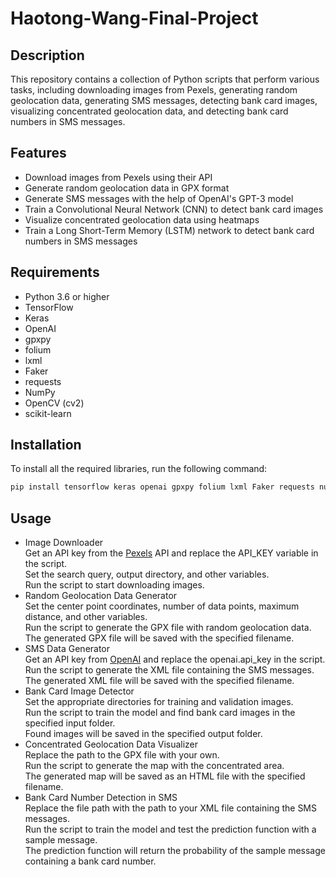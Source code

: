 # Haotong-Wang-Final-Project 
## Description  
This repository contains a collection of Python scripts that perform various tasks, including downloading images from Pexels, generating random geolocation data, generating SMS messages, detecting bank card images, visualizing concentrated geolocation data, and detecting bank card numbers in SMS messages.  
## Features  
- Download images from Pexels using their API  
- Generate random geolocation data in GPX format  
- Generate SMS messages with the help of OpenAI's GPT-3 model  
- Train a Convolutional Neural Network (CNN) to detect bank card images  
- Visualize concentrated geolocation data using heatmaps  
- Train a Long Short-Term Memory (LSTM) network to detect bank card numbers in SMS messages  
## Requirements  
- Python 3.6 or higher  
- TensorFlow  
- Keras  
- OpenAI  
- gpxpy  
- folium  
- lxml  
- Faker  
- requests  
- NumPy  
- OpenCV (cv2)  
- scikit-learn  
## Installation  
To install all the required libraries, run the following command:  
```bash
pip install tensorflow keras openai gpxpy folium lxml Faker requests numpy opencv-python-headless scikit-learn  
```  
## Usage  
- Image Downloader  
Get an API key from the [Pexels](https://www.pexels.com/api/) API and replace the API_KEY variable in the script.  
Set the search query, output directory, and other variables.  
Run the script to start downloading images.  
- Random Geolocation Data Generator  
Set the center point coordinates, number of data points, maximum distance, and other variables.  
Run the script to generate the GPX file with random geolocation data.  
The generated GPX file will be saved with the specified filename.  
- SMS Data Generator  
Get an API key from [OpenAI](https://platform.openai.com/docs/api-reference) and replace the openai.api_key in the script.  
Run the script to generate the XML file containing the SMS messages.  
The generated XML file will be saved with the specified filename.  
- Bank Card Image Detector  
Set the appropriate directories for training and validation images.  
Run the script to train the model and find bank card images in the specified input folder.  
Found images will be saved in the specified output folder.  
- Concentrated Geolocation Data Visualizer  
Replace the path to the GPX file with your own.  
Run the script to generate the map with the concentrated area.  
The generated map will be saved as an HTML file with the specified filename.  
- Bank Card Number Detection in SMS  
Replace the file path with the path to your XML file containing the SMS messages.  
Run the script to train the model and test the prediction function with a sample message.  
The prediction function will return the probability of the sample message containing a bank card number.  
